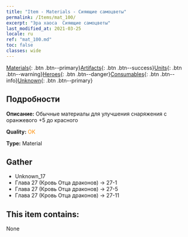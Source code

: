 ```yaml
---
title: "Item - Materials - Сияющие самоцветы"
permalink: /Items/mat_100/
excerpt: "Эра хаоса  Сияющие самоцветы"
last_modified_at: 2021-03-25
locale: ru
ref: "mat_100.md"
toc: false
classes: wide
---
```

 [Materials](/ru/Items/){: .btn .btn--primary}[Artifacts](/ru/Items/Artifacts/){: .btn .btn--success}[Units](/ru/Items/Units/){: .btn .btn--warning}[Heroes](/ru/Items/Heroes/){: .btn .btn--danger}[Consumables](/ru/Items/Consumables/){: .btn .btn--info}[Unknown](/ru/Items/Unknown/){: .btn .btn--primary}

## Подробности
 **Описание:** Обычные материалы для улучшения снаряжения c оранжевого +5 до красного

 **Quality:** <span style="color: #FF8C00">OK</span>

 **Type:** Material

## Gather

*    Unknown_17 
*    Глава 27 (Кровь Отца драконов) -> 27-1 
*    Глава 27 (Кровь Отца драконов) -> 27-5 
*    Глава 27 (Кровь Отца драконов) -> 27-11 

## This item contains:

  None

